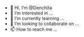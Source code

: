 - 👋 Hi, I’m @Denchita
- 👀 I’m interested in ...
- 🌱 I’m currently learning ...
- 💞️ I’m looking to collaborate on ...
- 📫 How to reach me ...

<!---
Denchita/Denchita is a ✨ special ✨ repository because its `README.md` (this file) appears on your GitHub profile.
You can click the Preview link to take a look at your changes.
--->
